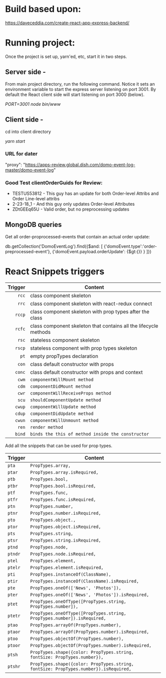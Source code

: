 # Build based upon:
https://daveceddia.com/create-react-app-express-backend/

# Running project:
Once the project is set up, yarn'ed, etc, start it in two steps.
## Server side -
From main project directory, run the following command.  Notice it sets an environment variable to start the express server listening on port 3001.  By default the React client side will start listening on port 3000 (below).

*PORT=3001 node bin/www*

## Client side -
cd into client directory

*yarn start*

### URL for dater
"proxy": "https://apps-review.global.dish.com/domo-event-log-master/domo-event-log"

### Good Test clientOrderGuids for Review:

* ﻿TESTUS53812  -  This guy has an update for both Order-level Attribs and Order Line-level attribs
*  ﻿2-23-18_1   -  And this guy only updates Order-level Attributes
*  ZDtGEEq65U   -  Valid order, but no preprocessing updates

## MongoDB queries

Get all order-proprocessed-events that contain an actual order update:

db.getCollection('DomoEventLog').find({$and: [
   {'domoEvent.type':'order-preprocessed-event'}, 
   {'domoEvent.payload.orderUpdate': {$gt:{}} }
]})




# React Snippets triggers

<table>
<thead>
<tr>
<th align="right">Trigger</th>
<th>Content</th>
</tr>
</thead>
<tbody>
<tr>
<td align="right"><code>rcc</code></td>
<td>class component skeleton</td>
</tr>
<tr>
<td align="right"><code>rrc</code></td>
<td>class component skeleton with react-redux connect</td>
</tr>
<tr>
<td align="right"><code>rccp</code></td>
<td>class component skeleton with prop types after the class</td>
</tr>
<tr>
<td align="right"><code>rcfc</code></td>
<td>class component skeleton that contains all the lifecycle methods</td>
</tr>
<tr>
<td align="right"><code>rsc</code></td>
<td>stateless component skeleton</td>
</tr>
<tr>
<td align="right"><code>rscp</code></td>
<td>stateless component with prop types skeleton</td>
</tr>
<tr>
<td align="right"><code>pt</code></td>
<td>empty propTypes declaration</td>
</tr>
<tr>
<td align="right"><code>con</code></td>
<td>class default constructor with props</td>
</tr>
<tr>
<td align="right"><code>conc</code></td>
<td>class default constructor with props and context</td>
</tr>
<tr>
<td align="right"><code>cwm</code></td>
<td><code>componentWillMount method</code></td>
</tr>
<tr>
<td align="right"><code>cdm</code></td>
<td><code>componentDidMount method</code></td>
</tr>
<tr>
<td align="right"><code>cwr</code></td>
<td><code>componentWillReceiveProps method</code></td>
</tr>
<tr>
<td align="right"><code>scu</code></td>
<td><code>shouldComponentUpdate method</code></td>
</tr>
<tr>
<td align="right"><code>cwup</code></td>
<td><code>componentWillUpdate method</code></td>
</tr>
<tr>
<td align="right"><code>cdup</code></td>
<td><code>componentDidUpdate method</code></td>
</tr>
<tr>
<td align="right"><code>cwun</code></td>
<td><code>componentWillUnmount method</code></td>
</tr>
<tr>
<td align="right"><code>ren</code></td>
<td><code>render method</code></td>
</tr>
<tr>
<td align="right"><code>bind</code></td>
<td><code>binds the this of method inside the constructor</code></td>
</tr></tbody></table>
<p>Add all the snippets that can be used for prop types.</p>
<table>
<thead>
<tr>
<th>Trigger</th>
<th>Content</th>
</tr>
</thead>
<tbody>
<tr>
<td><code>pta</code></td>
<td><code>PropTypes.array,</code></td>
</tr>
<tr>
<td><code>ptar</code></td>
<td><code>PropTypes.array.isRequired,</code></td>
</tr>
<tr>
<td><code>ptb</code></td>
<td><code>PropTypes.bool,</code></td>
</tr>
<tr>
<td><code>ptbr</code></td>
<td><code>PropTypes.bool.isRequired,</code></td>
</tr>
<tr>
<td><code>ptf</code></td>
<td><code>PropTypes.func,</code></td>
</tr>
<tr>
<td><code>ptfr</code></td>
<td><code>PropTypes.func.isRequired,</code></td>
</tr>
<tr>
<td><code>ptn</code></td>
<td><code>PropTypes.number,</code></td>
</tr>
<tr>
<td><code>ptnr</code></td>
<td><code>PropTypes.number.isRequired,</code></td>
</tr>
<tr>
<td><code>pto</code></td>
<td><code>PropTypes.object.,</code></td>
</tr>
<tr>
<td><code>ptor</code></td>
<td><code>PropTypes.object.isRequired,</code></td>
</tr>
<tr>
<td><code>pts</code></td>
<td><code>PropTypes.string,</code></td>
</tr>
<tr>
<td><code>ptsr</code></td>
<td><code>PropTypes.string.isRequired,</code></td>
</tr>
<tr>
<td><code>ptnd</code></td>
<td><code>PropTypes.node,</code></td>
</tr>
<tr>
<td><code>ptndr</code></td>
<td><code>PropTypes.node.isRequired,</code></td>
</tr>
<tr>
<td><code>ptel</code></td>
<td><code>PropTypes.element,</code></td>
</tr>
<tr>
<td><code>ptelr</code></td>
<td><code>PropTypes.element.isRequired,</code></td>
</tr>
<tr>
<td><code>pti</code></td>
<td><code>PropTypes.instanceOf(ClassName),</code></td>
</tr>
<tr>
<td><code>ptir</code></td>
<td><code>PropTypes.instanceOf(ClassName).isRequired,</code></td>
</tr>
<tr>
<td><code>pte</code></td>
<td><code>PropTypes.oneOf(['News', 'Photos']),</code></td>
</tr>
<tr>
<td><code>pter</code></td>
<td><code>PropTypes.oneOf(['News', 'Photos']).isRequired,</code></td>
</tr>
<tr>
<td><code>ptet</code></td>
<td><code>PropTypes.oneOfType([PropTypes.string, PropTypes.number]),</code></td>
</tr>
<tr>
<td><code>ptetr</code></td>
<td><code>PropTypes.oneOfType([PropTypes.string, PropTypes.number]).isRequired,</code></td>
</tr>
<tr>
<td><code>ptao</code></td>
<td><code>PropTypes.arrayOf(PropTypes.number),</code></td>
</tr>
<tr>
<td><code>ptaor</code></td>
<td><code>PropTypes.arrayOf(PropTypes.number).isRequired,</code></td>
</tr>
<tr>
<td><code>ptoo</code></td>
<td><code>PropTypes.objectOf(PropTypes.number),</code></td>
</tr>
<tr>
<td><code>ptoor</code></td>
<td><code>PropTypes.objectOf(PropTypes.number).isRequired,</code></td>
</tr>
<tr>
<td><code>ptsh</code></td>
<td><code>PropTypes.shape({color: PropTypes.string, fontSize: PropTypes.number}),</code></td>
</tr>
<tr>
<td><code>ptshr</code></td>
<td><code>PropTypes.shape({color: PropTypes.string, fontSize: PropTypes.number}).isRequired,</code></td>
</tr></tbody></table>


